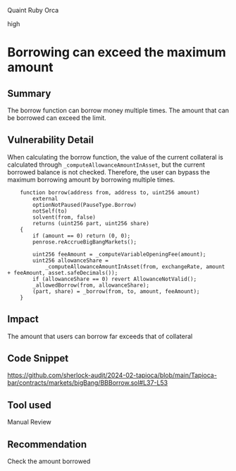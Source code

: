 Quaint Ruby Orca

high

# Borrowing can exceed the maximum amount

## Summary

The borrow function can borrow money multiple times. The amount that can be borrowed can exceed the limit.

## Vulnerability Detail

When calculating the borrow function, the value of the current collateral is calculated through `_computeAllowanceAmountInAsset`, but the current borrowed balance is not checked. Therefore, the user can bypass the maximum borrowing amount by borrowing multiple times.

```solidity
    function borrow(address from, address to, uint256 amount)
        external
        optionNotPaused(PauseType.Borrow)
        notSelf(to)
        solvent(from, false)
        returns (uint256 part, uint256 share)
    {
        if (amount == 0) return (0, 0);
        penrose.reAccrueBigBangMarkets();

        uint256 feeAmount = _computeVariableOpeningFee(amount);
        uint256 allowanceShare =
            _computeAllowanceAmountInAsset(from, exchangeRate, amount + feeAmount, asset.safeDecimals());
        if (allowanceShare == 0) revert AllowanceNotValid();
        _allowedBorrow(from, allowanceShare);
        (part, share) = _borrow(from, to, amount, feeAmount);
    }
```



## Impact

The amount that users can borrow far exceeds that of collateral

## Code Snippet

https://github.com/sherlock-audit/2024-02-tapioca/blob/main/Tapioca-bar/contracts/markets/bigBang/BBBorrow.sol#L37-L53

## Tool used

Manual Review

## Recommendation

Check the amount borrowed